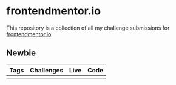 # frontendmentor.io
This repository is a collection of all my challenge submissions for <a href="https://www.frontendmentor.io/">frontendmentor.io</a> 

## Newbie

| Tags | Challenges | Live | Code |
|---|---|---|---|
|  |  |  |  |
